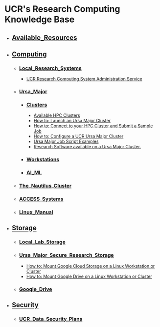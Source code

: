# UCR's Research Computing Knowledge Base #

* ## [Available_Resources](Resources.md) ##
* ## [Computing]() ##
    * ### [Local_Research_Systems]() ###
        * [UCR Research Computing System Administration Service](UCR_Research_Computing_System_Administration_Service.md)
    * ### [Ursa_Major]() ###
        *  ### [Clusters](#Clusters) ###
            * [Available HPC Clusters](Available_Clusters.md)
            * [How to: Launch an Ursa Major Cluster](How_To_Launch_a_Ursa_Major_Cluster.md)
            * [How to: Connect to your HPC Cluster and Submit a Sample Job](how_to_connect_to_hpc_cluster_run_sample_job.md)              
            * [How to: Configure a UCR Ursa Major Cluster](https://github.com/UCR-Research-Computing/UCR-Ursa-Major-Cluster-Blueprints) 
            * [Ursa Major Job Script Examples](https://github.com/UCR-Research-Computing/UCR-Ursa-Major-Slurm-Job-Scripts)
            * [Research Software available on a Ursa Major Cluster.](https://spack.readthedocs.io/en/latest/package_list.html)
        * ### [Workstations]() ###
        * ### [AI_ML]() ###
    * ### [The_Nautilus_Cluster](The_Nautilus_Cluster.md) ###
    * ### [ACCESS_Systems](ACCESS_Systems.md) ###
    * ### [Linux_Manual](Linux_Manual.md) ###
* ## [Storage]() ##
    * ### [Local_Lab_Storage](Local_Lab_Storage.md) ###
    * ### [Ursa_Major_Secure_Research_Storage](Ursa_Major_Secure_Research_Storage.md) ###
        * [How to: Mount Google Cloud Storage on a Linux Workstation or Cluster](how_to_mount_google_cloud_storage.md)  
        * [How to: Mount Google Drive on a Linux Workstation or Cluster](how_to_mount_google_drive.md)  
    * ### [Google_Drive](Google_Drive.md) ###
* ## [Security]() ##
    * ### [UCR_Data_Security_Plans](UCR_Data_Security_Plans.md) ###
